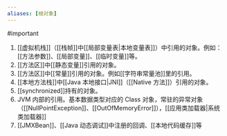 ```yaml
---
aliases: [根对象]
---
```


#important 

1. [[虚拟机栈]]（[[栈帧]]中[[局部变量表|本地变量表]]）中引用的对象。例如：[[方法参数]]、[[局部变量]]、[[临时变量]]等。
2. [[方法区]]中[[静态变量]]引用的对象。
3. [[方法区]]中[[常量]]引用的对象。例如[[字符串常量池]]里的引用。
4. [[本地方法栈]]中[[Java 本地接口|JNI]]（[[Native 方法]]）引用的对象。
5. [[synchronized]]持有的对象。
6. JVM 内部的引用。基本数据类型对应的 Class 对象，常驻的异常对象（[[NullPointException]]、[[OutOfMemoryError]]），[[应用类加载器|系统类加载器]]
7. [[JMXBean]]、[[Java 动态调试]]中注册的回调、[[本地代码缓存]]等